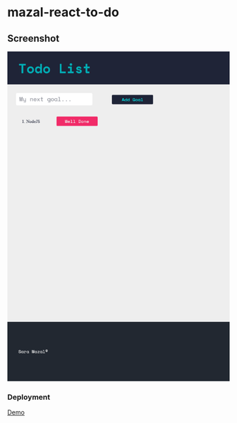 # mazal-react-to-do
## Screenshot

![screenshot](https://github.com/saramazal/mazal-react-to-do/blob/main/todo-List.png)

### Deployment

[Demo](https://mazal-road-map-react-app.netlify.app/)


